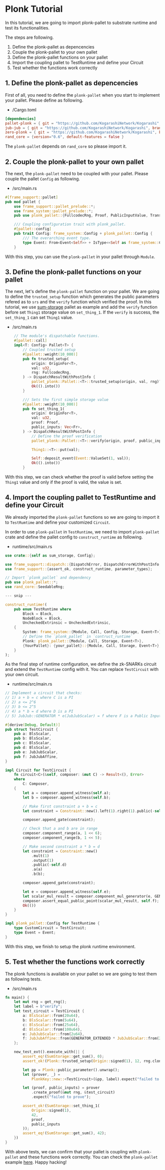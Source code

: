 # Plonk Tutorial

In this tutorial, we are going to import plonk-pallet to substrate runtime and test its functionalities.

The steps are following.

1. Define the plonk-pallet as depencencies
2. Couple the plonk-pallet to your own pallet
3. Define the plonk-pallet functions on your pallet
4. Import the coupling pallet to TestRuntime and define your Circuit
5. Test whether the functions work correctly


## 1. Define the plonk-pallet as depencencies
First of all, you need to define the `plonk-pallet` when you start to implement your pallet. Please define as following.

- <your-pallet>/Cargo.toml
```toml
[dependencies]
pallet-plonk = { git = "https://github.com/KogarashiNetwork/Kogarashi", branch = "master", default-features = false }
jub-jub = { git = "https://github.com/KogarashiNetwork/Kogarashi", branch = "master", default-features = false }
zero-plonk = { git = "https://github.com/KogarashiNetwork/Kogarashi", branch = "master", default-features = false }
rand_core = {version="0.6", default-features = false }
```

The `plonk-pallet` depends on `rand_core` so please import it.

## 2. Couple the plonk-pallet to your own pallet

The next, the `plonk-pallet` need to be coupled with your pallet. Please couple the pallet `Config` as following.

- <your-pallet>/src/main.rs
```rs
#[frame_support::pallet]
pub mod pallet {
    use frame_support::pallet_prelude::*;
    use frame_system::pallet_prelude::*;
    pub use plonk_pallet::{FullcodecRng, Proof, PublicInputValue, Transcript, VerifierData};

    /// Coupling configuration trait with plonk_pallet.
    #[pallet::config]
    pub trait Config: frame_system::Config + plonk_pallet::Config {
        /// The overarching event type.
        type Event: From<Event<Self>> + IsType<<Self as frame_system::Config>::Event>;
    }
```
With this step, you can use the `plonk-pallet` in your pallet through `Module`.

## 3. Define the plonk-pallet functions on your pallet
The next, let's define the `plonk-pallet` function on your pallet. We are going to define the `trusted_setup` function which generates the public parameters refered as to `srs` and the `verify` function which verified the proof. In this tutorial, we use [sum-storage](https://github.com/JoshOrndorff/recipes/blob/master/pallets/sum-storage/src/main.rs) pallet as example and add the `verify` function before set `Thing1` storage value on `set_thing_1`. If the `verify` is success, the `set_thing_1` can set `Thing1` value.

- <your-pallet>/src/main.rs
```rust
    // The module's dispatchable functions.
    #[pallet::call]
    impl<T: Config> Pallet<T> {
        // Coupled trusted setup
        #[pallet::weight(10_000)]
        pub fn trusted_setup(
            origin: OriginFor<T>,
            val: u32,
            rng: FullcodecRng,
        ) -> DispatchResultWithPostInfo {
            pallet_plonk::Pallet::<T>::trusted_setup(origin, val, rng)?;
            Ok(().into())
        }

        /// Sets the first simple storage value
        #[pallet::weight(10_000)]
        pub fn set_thing_1(
            origin: OriginFor<T>,
            val: u32,
            proof: Proof,
            public_inputs: Vec<Fr>,
        ) -> DispatchResultWithPostInfo {
            // Define the proof verification
            pallet_plonk::Pallet::<T>::verify(origin, proof, public_inputs)?;

            Thing1::<T>::put(val);

            Self::deposit_event(Event::ValueSet(1, val));
            Ok(().into())
        }
```
With this step, we can check whether the proof is valid before setting the `Thing1` value and only if the proof is valid, the value is set.

## 4. Import the coupling pallet to TestRuntime and define your Circuit
We already imported the `plonk-pallet` functions so we are going to import it to `TestRumtime` and define your customized `Circuit`.

In order to use `plonk-pallet` in `TestRuntime`, we need to import `plonk-pallet` crate and define the pallet config to `construct_runtime` as following.

- runtime/src/main.rs
```rust
use crate::{self as sum_storage, Config};

use frame_support::dispatch::{DispatchError, DispatchErrorWithPostInfo, PostDispatchInfo};
use frame_support::{assert_ok, construct_runtime, parameter_types};

// Import `plonk_pallet` and dependency
pub use plonk_pallet::*;
use rand_core::SeedableRng;

--- snip ---

construct_runtime!(
    pub enum TestRuntime where
        Block = Block,
        NodeBlock = Block,
        UncheckedExtrinsic = UncheckedExtrinsic,
    {
        System: frame_system::{Module, Call, Config, Storage, Event<T>},
        // Define the `plonk_pallet` in `contruct_runtime`
        Plonk: plonk_pallet::{Module, Call, Storage, Event<T>},
        {YourPallet}: {your_pallet}::{Module, Call, Storage, Event<T>},
    }
);
```

As the final step of runtime configuration, we define the zk-SNARKs circuit and extend the `TestRuntime` config with it. You can replace `TestCircuit` with your own circuit.

- runtime/src/main.rs
```rust
// Implement a circuit that checks:
// 1) a + b = c where C is a PI
// 2) a <= 2^6
// 3) b <= 2^5
// 4) a * b = d where D is a PI
// 5) JubJub::GENERATOR * e(JubJubScalar) = f where F is a Public Input

#[derive(Debug, Default)]
pub struct TestCircuit {
    pub a: BlsScalar,
    pub b: BlsScalar,
    pub c: BlsScalar,
    pub d: BlsScalar,
    pub e: JubJubScalar,
    pub f: JubJubAffine,
}

impl Circuit for TestCircuit {
    fn circuit<C>(&self, composer: &mut C) -> Result<(), Error>
    where
        C: Composer,
    {
        let a = composer.append_witness(self.a);
        let b = composer.append_witness(self.b);

        // Make first constraint a + b = c
        let constraint = Constraint::new().left(1).right(1).public(-self.c).a(a).b(b);

        composer.append_gate(constraint);

        // Check that a and b are in range
        composer.component_range(a, 1 << 6);
        composer.component_range(b, 1 << 5);

        // Make second constraint a * b = d
        let constraint = Constraint::new()
            .mult(1)
            .output(1)
            .public(-self.d)
            .a(a)
            .b(b);

        composer.append_gate(constraint);

        let e = composer.append_witness(self.e);
        let scalar_mul_result = composer.component_mul_generator(e, GENERATOR_EXTENDED)?;
        composer.assert_equal_public_point(scalar_mul_result, self.f);
        Ok(())
    }
}

impl plonk_pallet::Config for TestRuntime {
    type CustomCircuit = TestCircuit;
    type Event = Event;
}
```
With this step, we finish to setup the plonk runtime environment.

## 5. Test whether the functions work correctly
The plonk functions is available on your pallet so we are going to test them as following tests.

- <your-pallet>/src/main.rs
```rust
fn main() {
    let mut rng = get_rng();
    let label = b"verify";
    let test_circuit = TestCircuit {
        a: BlsScalar::from(20u64),
        b: BlsScalar::from(5u64),
        c: BlsScalar::from(25u64),
        d: BlsScalar::from(100u64),
        e: JubJubScalar::from(2u64),
        f: JubJubAffine::from(GENERATOR_EXTENDED * JubJubScalar::from(2u64)),
    };

    new_test_ext().execute_with(|| {
        assert_eq!(SumStorage::get_sum(), 0);
        assert_ok!(Plonk::trusted_setup(Origin::signed(1), 12, rng.clone()));

        let pp = Plonk::public_parameter().unwrap();
        let (prover, _) =
            PlonkKey::new::<TestCircuit>(&pp, label).expect("failed to compile circuit");

        let (proof, public_inputs) = prover
            .create_proof(&mut rng, &test_circuit)
            .expect("failed to prove");

        assert_ok!(SumStorage::set_thing_1(
            Origin::signed(1),
            42,
            proof,
            public_inputs
        ));
        assert_eq!(SumStorage::get_sum(), 42);
    })
}

```
With above tests, we can confirm that your pallet is coupling with `plonk-pallet` and these functions work correctly. You can check the `plonk-pallet` example [here](https://github.com/KogarashiNetwork/Kogarashi/blob/master/pallets/plonk/src/tests.rs). Happy hacking!
